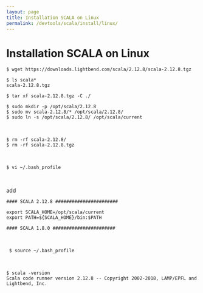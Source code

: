 ```yaml
---
layout: page
title: Installation SCALA on Linux
permalink: /devtools/scala/install/linux/
---
```



# Installation SCALA on Linux

    $ wget https://downloads.lightbend.com/scala/2.12.8/scala-2.12.8.tgz

    $ ls scala*
    scala-2.12.8.tgz

    $ tar xf scala-2.12.8.tgz -C ./

    $ sudo mkdir -p /opt/scala/2.12.8
    $ sudo mv scala-2.12.8/* /opt/scala/2.12.8/
    $ sudo ln -s /opt/scala/2.12.8/ /opt/scala/current

<br/>

    $ rm -rf scala-2.12.8/
    $ rm -rf scala-2.12.8.tgz

<br/>

    $ vi ~/.bash_profile

<br/>

add

```
#### SCALA 2.12.8 #######################

export SCALA_HOME=/opt/scala/current
export PATH=${SCALA_HOME}/bin:$PATH

#### SCALA 1.8.0 #######################
```

<br/>

     $ source ~/.bash_profile


<br/>

    $ scala -version
    Scala code runner version 2.12.8 -- Copyright 2002-2018, LAMP/EPFL and Lightbend, Inc.

